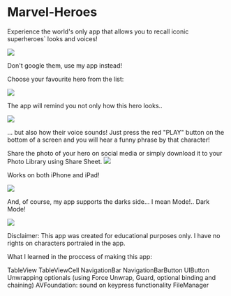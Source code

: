 # Marvel-Heroes
Experience the world's only app that allows you to recall iconic superheroes` looks and voices! 


![](Images/logo.jpg)

Don't google them, use my app instead! 

Choose your favourite hero from the list: 

![](Images/tableView.png)

The app will remind you not only how this hero looks..

![](Images/LightMode.png)

... but also how their voice sounds! 
Just press the red "PLAY" button on the bottom of a screen and you will hear a funny phrase by that character! 


Share the photo of your hero on social media or simply download it to your Photo Library using Share Sheet.
![](Images/shareSheet.png)

Works on both iPhone and iPad!

![](Images/ipad.png)

And, of course, my app supports the darks side... I mean Mode!.. Dark Mode! 

![](Images/DarkMode.png)


Disclaimer: 
This app was created for educational purposes only. I have no rights on characters portraied in the app. 

What I learned in the proccess of making this app:

TableView
TableViewCell
NavigationBar
NavigationBarButton
UIButton
Unwrapping optionals (using Force Unwrap, Guard, optional binding and chaining) 
AVFoundation: sound on keypress functionality 
FileManager
